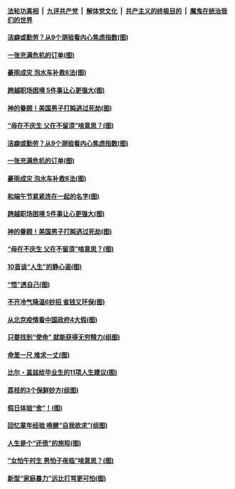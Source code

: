 

####  [法轮功真相](../../../../basic/blob/master/README.md?t=06250302) &nbsp;|&nbsp; [九评共产党](../../../../9ping.md/blob/master/README.md?t=06250302) &nbsp;|&nbsp; [解体党文化](../../../../jtdwh.md/blob/master/README.md?t=06250302)  &nbsp;|&nbsp; [共产主义的终极目的](../../../../gczydzjmd.md/blob/master/README.md?t=06250302) &nbsp;|&nbsp; [魔鬼在统治我们的世界](../../../../mgztzwmdsj.md/blob/master/README.md?t=06250302) 

#### [洁癖或勤劳？从9个测验看内心焦虑指数(图)](../pages/p8/937558.md?t=06250302) 

#### [一张充满危机的订单(图)](../pages/p8/936981.md?t=06250302) 

#### [豪雨成灾 泡水车补救8法(图)](../pages/p8/937526.md?t=06250302) 

#### [跨越职场困境 5件事让心更强大(图)](../pages/p8/937375.md?t=06250302) 

#### [神的眷顾！美国男子打盹逃过死劫(图)](../pages/p8/936985.md?t=06250302) 

#### [“母在不庆生 父在不留须”啥意思？(图)](../pages/p8/937234.md?t=06250302) 

#### [洁癖或勤劳？从9个测验看内心焦虑指数(图)](../pages/p8/937558.md?t=06250302) 

#### [一张充满危机的订单(图)](../pages/p8/936981.md?t=06250302) 

#### [豪雨成灾 泡水车补救8法(图)](../pages/p8/937526.md?t=06250302) 

#### [和端午节紧紧连在一起的名字(图)](../pages/p8/937448.md?t=06250302) 

#### [跨越职场困境 5件事让心更强大(图)](../pages/p8/937375.md?t=06250302) 

#### [神的眷顾！美国男子打盹逃过死劫(图)](../pages/p8/936985.md?t=06250302) 

#### [“母在不庆生 父在不留须”啥意思？(图)](../pages/p8/937234.md?t=06250302) 

#### [10首谈“人生”的静心谣(图)](../pages/p8/936965.md?t=06250302) 

#### [“悟”透自己(图)](../pages/p8/936972.md?t=06250302) 

#### [不开冷气降温6妙招 省钱又环保(图)](../pages/p8/937329.md?t=06250302) 

#### [从北京疫情看中国政府4大假(图)](../pages/p8/937196.md?t=06250302) 

#### [只要找到“使命” 就能获得无穷精力(组图)](../pages/p8/937159.md?t=06250302) 

#### [命里一尺 难求一丈(图)](../pages/p8/936782.md?t=06250302) 

#### [比尔・盖兹给毕业生的11项人生建议(图)](../pages/p8/936231.md?t=06250302) 

#### [荔枝的3个保鲜妙方(组图)](../pages/p8/936950.md?t=06250302) 

#### [假日体验“舍”！(图)](../pages/p8/937183.md?t=06250302) 

#### [回忆童年经验 唤醒“自我欲求”(组图)](../pages/p8/937082.md?t=06250302) 

#### [人生是个“还债”的旅程(图)](../pages/p8/936768.md?t=06250302) 

#### [“女怕午时生 男怕子夜临”啥意思？(图)](../pages/p8/937081.md?t=06250302) 

#### [新型“家庭暴力”远比打骂更可怕(图)](../pages/p8/936230.md?t=06250302) 

